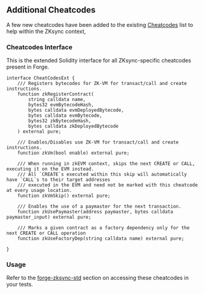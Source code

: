 ## Additional Cheatcodes

A few new cheatcodes have been added to the existing [Cheatcodes](../../cheatcodes/README.md) list to help within the ZKsync context,

### Cheatcodes Interface

This is the extended Solidity interface for all ZKsync-specific cheatcodes present in Forge.

```solidity
interface CheatCodesExt {
    /// Registers bytecodes for ZK-VM for transact/call and create instructions.
    function zkRegisterContract(
        string calldata name,
        bytes32 evmBytecodeHash,
        bytes calldata evmDeployedBytecode,
        bytes calldata evmBytecode,
        bytes32 zkBytecodeHash,
        bytes calldata zkDeployedBytecode
    ) external pure;

    /// Enables/Disables use ZK-VM for transact/call and create instructions.
    function zkVm(bool enable) external pure;

    /// When running in zkEVM context, skips the next CREATE or CALL, executing it on the EVM instead.
    /// All `CREATE`s executed within this skip will automatically have `CALL`s to their target addresses
    /// executed in the EVM and need not be marked with this cheatcode at every usage location.
    function zkVmSkip() external pure;

    /// Enables the use of a paymaster for the next transaction.
    function zkUsePaymaster(address paymaster, bytes calldata paymaster_input) external pure;

    /// Marks a given contract as a factory dependency only for the next CREATE or CALL operation
    function zkUseFactoryDep(string calldata name) external pure;

}
```

### Usage

Refer to the [forge-zksync-std](../forge-zksync-std.md) section on accessing these cheatcodes in your tests.
